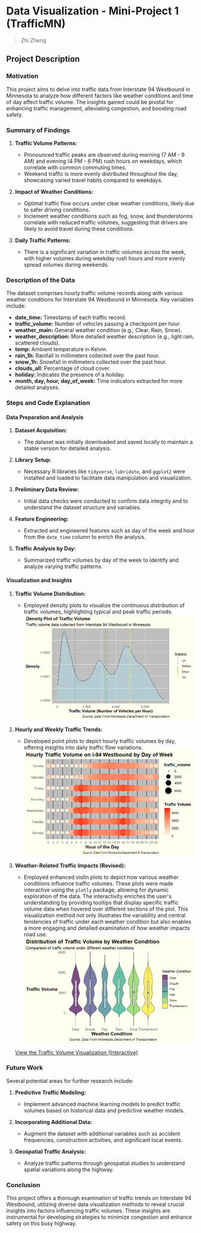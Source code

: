# Data Visualization - Mini-Project 1 (TrafficMN)

> Zhi Zheng

## Project Description

### Motivation

This project aims to delve into traffic data from Interstate 94 Westbound in Minnesota to analyze how different factors like weather conditions and time of day affect traffic volume. The insights gained could be pivotal for enhancing traffic management, alleviating congestion, and boosting road safety.

### Summary of Findings

1. **Traffic Volume Patterns:**
   - Pronounced traffic peaks are observed during morning (7 AM - 9 AM) and evening (4 PM - 6 PM) rush hours on weekdays, which correlate with common commuting times.
   - Weekend traffic is more evenly distributed throughout the day, showcasing varied travel habits compared to weekdays.

2. **Impact of Weather Conditions:**
   - Optimal traffic flow occurs under clear weather conditions, likely due to safer driving conditions.
   - Inclement weather conditions such as fog, snow, and thunderstorms correlate with reduced traffic volumes, suggesting that drivers are likely to avoid travel during these conditions.

3. **Daily Traffic Patterns:**
   - There is a significant variation in traffic volumes across the week, with higher volumes during weekday rush hours and more evenly spread volumes during weekends.

### Description of the Data

The dataset comprises hourly traffic volume records along with various weather conditions for Interstate 94 Westbound in Minnesota. Key variables include:

- **date_time:** Timestamp of each traffic record.
- **traffic_volume:** Number of vehicles passing a checkpoint per hour.
- **weather_main:** General weather condition (e.g., Clear, Rain, Snow).
- **weather_description:** More detailed weather description (e.g., light rain, scattered clouds).
- **temp:** Ambient temperature in Kelvin.
- **rain_1h:** Rainfall in millimeters collected over the past hour.
- **snow_1h:** Snowfall in millimeters collected over the past hour.
- **clouds_all:** Percentage of cloud cover.
- **holiday:** Indicates the presence of a holiday.
- **month, day, hour, day_of_week:** Time indicators extracted for more detailed analyses.

### Steps and Code Explanation

#### Data Preparation and Analysis

1. **Dataset Acquisition:**
   - The dataset was initially downloaded and saved locally to maintain a stable version for detailed analysis.

2. **Library Setup:**
   - Necessary R libraries like `tidyverse`, `lubridate`, and `ggplot2` were installed and loaded to facilitate data manipulation and visualization.

3. **Preliminary Data Review:**
   - Initial data checks were conducted to confirm data integrity and to understand the dataset structure and variables.

4. **Feature Engineering:**
   - Extracted and engineered features such as day of the week and hour from the `date_time` column to enrich the analysis.

5. **Traffic Analysis by Day:**
   - Summarized traffic volumes by day of the week to identify and analyze varying traffic patterns.

#### Visualization and Insights

1. **Traffic Volume Distribution:**
   - Employed density plots to visualize the continuous distribution of traffic volumes, highlighting typical and peak traffic periods.
    ![Density Plot of Traffic Volume](../figures/density_plot_of_traffic_volume.png)

2. **Hourly and Weekly Traffic Trends:**
   - Developed point plots to depict hourly traffic volumes by day, offering insights into daily traffic flow variations.
   ![Hourly Traffic by DOW](../figures/hourly_traffic_by_DOW.png)

3. **Weather-Related Traffic Impacts (Revised):**
   - Employed enhanced violin plots to depict how various weather conditions influence traffic volumes. These plots were made interactive using the `plotly` package, allowing for dynamic exploration of the data. The interactivity enriches the user's understanding by providing tooltips that display specific traffic volume data when hovered over different sections of the plot. This visualization method not only illustrates the variability and central tendencies of traffic under each weather condition but also enables a more engaging and detailed examination of how weather impacts road use.
   ![View the Interactive Traffic Volume Visualization](../figures/violin_plot_weather.png)

   [View the Traffic Volume Visualization (Interactive)](../figures/interactive_traffic_volume.html)


### Future Work

Several potential areas for further research include:

1. **Predictive Traffic Modeling:**
   - Implement advanced machine learning models to predict traffic volumes based on historical data and predictive weather models.

2. **Incorporating Additional Data:**
   - Augment the dataset with additional variables such as accident frequencies, construction activities, and significant local events.

3. **Geospatial Traffic Analysis:**
   - Analyze traffic patterns through geospatial studies to understand spatial variations along the highway.



### Conclusion

This project offers a thorough examination of traffic trends on Interstate 94 Westbound, utilizing diverse data visualization methods to reveal crucial insights into factors influencing traffic volumes. These insights are instrumental for developing strategies to minimize congestion and enhance safety on this busy highway.

